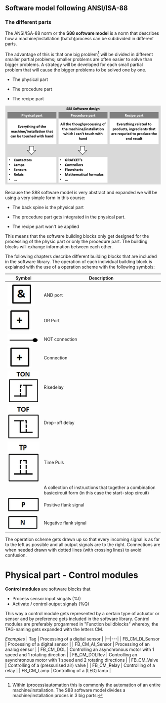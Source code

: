 ## Software model following ANSI/ISA-88

### The different parts

The ANSI/ISA-88 norm or the **S88 software model** is a norm that describes how a machine/installation (batch)process can be subdivided in different parts.

The advantage of this is that one big problem[^1] will be divided in different smaller partial problems; smaller problems are often easier to solve than bigger problems. A strategy will be developed for each small partial problem that will cause the bigger problems to be solved one by one.


[^1]: Within (process)automation this is commonly the automation of an entire machine/installation.
The S88 software model divides a machine/installation proces in 3 big parts:

-   The physical part

-   The procedure part

-   The recipe part

![S88 Software Design ](../Ad06/Images/S88_Softwaredesign.jpg)

Because the S88 software model is very abstract and expanded we will be using a very simple form in this course:


-   The back spine is the physical part

-   The procedure part gets integrated in the physical part.

-   The recipe part won't be applied

This means that the software building blocks only get designed for the processing of the physic part or only the procedure part.
The building blocks will exhange information between each other.

The following chapters describe different building blocks that are included in the software library. The operation of each individual building block is explained with the use of a operation scheme with the following symbols:

| **Symbol** | **Description**                                                                                                             |
|-------------|------------------------------------------------------------------------------------------------------------------------------|
|     ![AND port ](../Ad06/Images/AND.jpg)        | AND port                                                                                                                    |
|     ![OR port ](../Ad06/Images/OR.jpg)        | OR Port                                                                                                                     |
|      ![Not connection ](../Ad06/Images/NOT-connection.jpg)       | NOT connection                                                                                                               |
|        ![OR port ](../Ad06/Images/OR.jpg)     | Connection                                                                                                                   |
|     ![TON ](../Ad06/Images/TON.jpg)        | Risedelay                                                                                                              |
|        ![TOF ](../Ad06/Images/TOF.jpg)     | Drop-off delay                                                                                                             |
|      ![Time pulse ](../Ad06/Images/TP.jpg)       | Time Puls                                                                                                                     |
|             | A collection of instructions that together a combination basiccircuit form (in this case the start-stop circuit)  |
|       ![Positive flank ](../Ad06/Images/Pflank.jpg)      | Positive flank signal                                                                                                       |
|        ![Negative flank ](../Ad06/Images/Nflank.jpg)     | Negative flank signal                                                                                                       |

The operation scheme gets drawn up so that every incoming signal is as far to the left as possible and all output signals are to the right. Connections are when needed drawn with dotted lines (with crossing lines) to avoid confusion.

# Physical part - Control modules
**Control modules** are software blocks that
  - Process sensor input singals (%I)
  - Activate / control output signals (%Q)

This way a control module gets represented by a certain type of actuator or sensor and by preference gets included in the software library.
Control modules are preferably progammed in "Function buildblocks" whereby, the TAG-naming gets expanded with the letters CM.

_Examples_
| Tag | Processing of a digital sensor  |
|--|---|
| FB_CM_DI_Sensor |  Processing of a digital sensor |
| FB_CM_AI_Sensor | Processing of an analog sensor |
| FB_CM_DOL	| Controlling an asynchronous motor with 1 speed and 1 rotating direction   |
| FB_CM_DOLRev	   | Controlling an asynchronous motor with 1 speed and 2 rotating directions    |
| FB_CM_Valve   | Controlling of a (pressurised air) valve  |
| FB_CM_Relay   | Controlling of a relay |
| FB_CM_Lamp  | Controlling of a (LED) lamp  |
